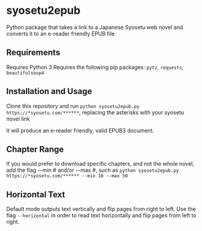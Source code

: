 # syosetu2epub
Python package that takes a link to a Japanese Syosetu web novel and converts it to an e-reader friendly EPUB file

## Requirements
Requires Python 3
Requires the following pip packages:
```pytz```, ```requests```, ```beautifulsoup4```

## Installation and Usage
Clone this repository and run ```python syosetu2epub.py https://*syosetu.com/******```, replacing the asterisks with your syosetu novel link

It will produce an e-reader friendly, valid EPUB3 document.

## Chapter Range
If you would prefer to download specific chapters, and not the whole novel, add the flag --min # and/or --max #, such as ```python syosetu2epub.py https://*syosetu.com/****** --min 10 --max 50```

## Horizontal Text
Default mode outputs text vertically and flip pages from right to left.
Use the flag ```--horizontal``` in order to read text horizontally and flip pages from left to right.